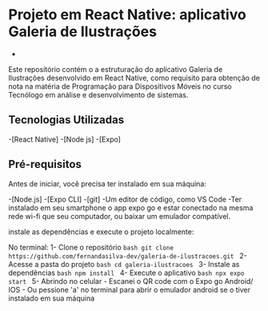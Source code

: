 # Projeto em React Native: aplicativo Galeria de Ilustrações
-

Este repositório contém o a estruturação do aplicativo Galeria de Ilustrações desenvolvido em React Native, como requisito para obtenção de nota na matéria de Programação para Dispositivos Móveis no curso Tecnólogo em análise e desenvolvimento de sistemas.

## Tecnologias Utilizadas

-[React Native]
-[Node js]
-[Expo]

## Pré-requisitos

Antes de iniciar, você precisa ter instalado em sua máquina:

-[Node.js]
-[Expo CLI]
-[git]
-Um editor de código, como VS Code
-Ter instalado em seu smartphone o app expo go e estar conectado na mesma rede wi-fi que seu computador, ou baixar um emulador compatível.

instale as dependências e execute o projeto localmente:

No terminal:
    1- Clone o repositório
        ```bash
            git clone https://github.com/fernandasilva-dev/galeria-de-ilustracoes.git
        ```
    2- Acesse a pasta do projeto
        ```bash
            cd galeria-ilustracoes
        ```
    3- Instale as dependências
        ```bash
            npm install
        ```
    4- Execute o aplicativo
        ```bash
            npx expo start
        ```
    5- Abrindo no celular
        - Escanei o QR code com o Expo go Android/ IOS
        - Ou pessione 'a' no terminal para abrir o emulador android se o tiver instalado em sua máquina